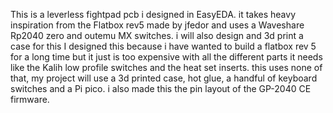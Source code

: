 This is a leverless fightpad pcb i designed in EasyEDA. it takes heavy inspiration from the Flatbox rev5 made by jfedor and uses a Waveshare Rp2040 zero and outemu MX switches. i will also design and 3d print a case for this 
I designed this because i have wanted to build a flatbox rev 5 for a long time but it just is too expensive with all the different parts it needs like the Kalih low profile switches and the heat set inserts. this uses none of that, my project will use a 3d printed case, hot glue, a handful of keyboard switches and a Pi pico. i also made this the pin layout of the GP-2040 CE firmware.
